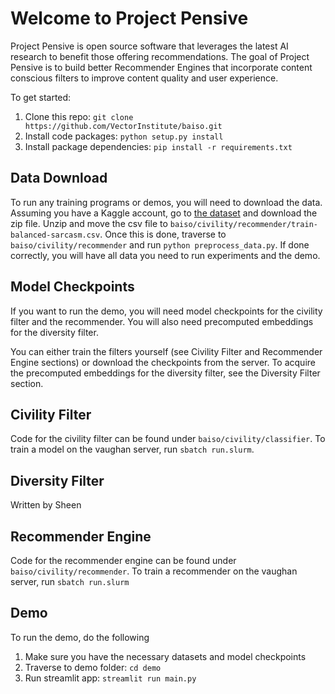 # Welcome to Project Pensive
Project Pensive is open source software that leverages the latest AI research to benefit those offering recommendations.
The goal of Project Pensive is to build better Recommender Engines that incorporate content conscious filters to improve
content quality and user experience.

To get started:
1. Clone this repo: `git clone https://github.com/VectorInstitute/baiso.git`
2. Install code packages: `python setup.py install`
3. Install package dependencies: `pip install -r requirements.txt`


## Data Download
To run any training programs or demos, you will need to download the data. Assuming you have a Kaggle account, go to 
[the dataset](https://www.kaggle.com/sherinclaudia/sarcastic-comments-on-reddit) and download the zip file. Unzip and 
move the csv file to `baiso/civility/recommender/train-balanced-sarcasm.csv`. Once this is done, traverse to 
`baiso/civility/recommender` and run `python preprocess_data.py`. If done correctly, you will have all data you need
to run experiments and the demo.

## Model Checkpoints
If you want to run the demo, you will need model checkpoints for the civility filter and the recommender. You will also
need precomputed embeddings for the diversity filter.

You can either train the filters yourself (see Civility Filter and Recommender Engine sections) or download the 
checkpoints from the server. To acquire the precomputed embeddings for the diversity filter, see the Diversity Filter
section.

## Civility Filter
Code for the civility filter can be found under `baiso/civility/classifier`. To train a model on the vaughan server, 
run `sbatch run.slurm`.  

## Diversity Filter
Written by Sheen

## Recommender Engine
Code for the recommender engine can be found under `baiso/civility/recommender`. To train a recommender on the vaughan 
server, run `sbatch run.slurm`

## Demo
To run the demo, do the following

1. Make sure you have the necessary datasets and model checkpoints
2. Traverse to demo folder: `cd demo`
3. Run streamlit app: `streamlit run main.py`